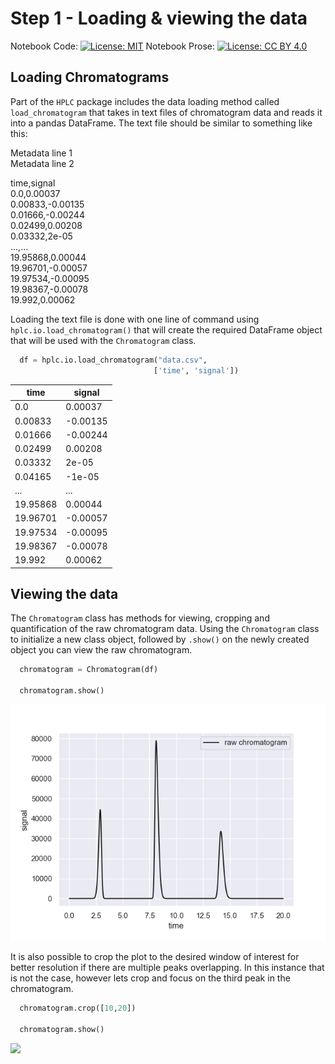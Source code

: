 # Step 1 - Loading & viewing the data

Notebook Code: [![License: MIT](https://img.shields.io/badge/License-GPLv3-blue.svg)](https://www.gnu.org/licenses/gpl-3.0) Notebook Prose: [![License: CC BY 4.0](https://img.shields.io/badge/License-CC_BY_4.0-lightgrey.svg)](https://creativecommons.org/licenses/by/4.0/)

## Loading Chromatograms

Part of the `HPLC` package includes the data loading method called `load_chromatogram` that takes in text files of chromatogram data and reads it into a pandas DataFrame. The text file should be similar to something like this:

Metadata line 1  
Metadata line 2  

time,signal  
0.0,0.00037  
0.00833,-0.00135  
0.01666,-0.00244  
0.02499,0.00208  
0.03332,2e-05  
...,...   
19.95868,0.00044  
19.96701,-0.00057  
19.97534,-0.00095  
19.98367,-0.00078  
19.992,0.00062  

Loading the text file is done with one line of command using `hplc.io.load_chromatogram()` that will create the required DataFrame object that will be used with the `Chromatogram` class.

```python
  df = hplc.io.load_chromatogram("data.csv",
                                ['time', 'signal'])
```

| time  |  signal |
| ---- | ------ |
| 0.0  | 0.00037|
| 0.00833 | -0.00135 |
| 0.01666 | -0.00244 |
| 0.02499 | 0.00208 |
| 0.03332 | 2e-05 |
| 0.04165 | -1e-05 |
| ... | ... |
| 19.95868 | 0.00044 |
| 19.96701 | -0.00057 |
| 19.97534 | -0.00095 |
| 19.98367 | -0.00078 |
| 19.992 | 0.00062 |

## Viewing the data

The `Chromatogram` class has methods for viewing, cropping and quantification of the raw chromatogram data. Using the `Chromatogram` class to initialize a new class object, followed by `.show()` on the newly created object you can view the raw chromatogram.

```python
  chromatogram = Chromatogram(df)

  chromatogram.show()
```

![](https://raw.githubusercontent.com/pcichowicz/HPLC/main/doc/plots/Chrom_raw.png)


It is also possible to crop the plot to the desired window of interest for better resolution if there are multiple peaks overlapping. In this instance that is not the case, however lets crop and focus on the third peak in the chromatogram.

```python
  chromatogram.crop([10,20])

  chromatogram.show()
```

![](https://raw.githubusercontent.com/pcichowicz/HPLC/blob/main/doc/plots/Chrom_raw_crop.png)

